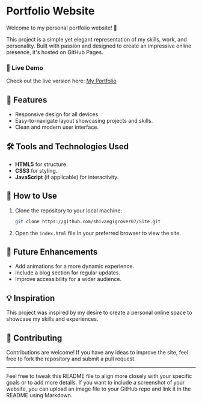 # Portfolio Website

Welcome to my personal portfolio website! 🎉

This project is a simple yet elegant representation of my skills, work, and personality. Built with passion and designed to create an impressive online presence, it's hosted on GitHub Pages.

### 🔗 Live Demo  
Check out the live version here: [My Portfolio](https://shivangigrover07.github.io/Site/)

## 🚀 Features
- Responsive design for all devices.
- Easy-to-navigate layout showcasing projects and skills.
- Clean and modern user interface.

## 🛠️ Tools and Technologies Used
- **HTML5** for structure.
- **CSS3** for styling.
- **JavaScript** (if applicable) for interactivity.

## 📂 How to Use  
1. Clone the repository to your local machine:
   ```bash
   git clone https://github.com/shivangigrover07/Site.git
   ```
2. Open the `index.html` file in your preferred browser to view the site.

## 🎯 Future Enhancements
- Add animations for a more dynamic experience.
- Include a blog section for regular updates.
- Improve accessibility for a wider audience.

## 💡 Inspiration  
This project was inspired by my desire to create a personal online space to showcase my skills and experiences.

## 🤝 Contributing
Contributions are welcome! If you have any ideas to improve the site, feel free to fork the repository and submit a pull request.

---

Feel free to tweak this README file to align more closely with your specific goals or to add more details. If you want to include a screenshot of your website, you can upload an image file to your GitHub repo and link it in the README using Markdown.
